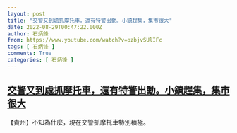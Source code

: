 ```yaml
---
layout: post
title: "交警又到處抓摩托車，還有特警出動。小鎮趕集，集市很大"
date: 2022-08-29T00:47:22.000Z
author: 石炳鋒
from: https://www.youtube.com/watch?v=pzbjvSUlIFc
tags: [ 石炳锋 ]
comments: True
categories: [ 石炳锋 ]
---
```

<!--1661734042000-->
[交警又到處抓摩托車，還有特警出動。小鎮趕集，集市很大](https://www.youtube.com/watch?v=pzbjvSUlIFc)
------

<div>
【貴州】不知為什麼，現在交警抓摩托車特別積極。
</div>
